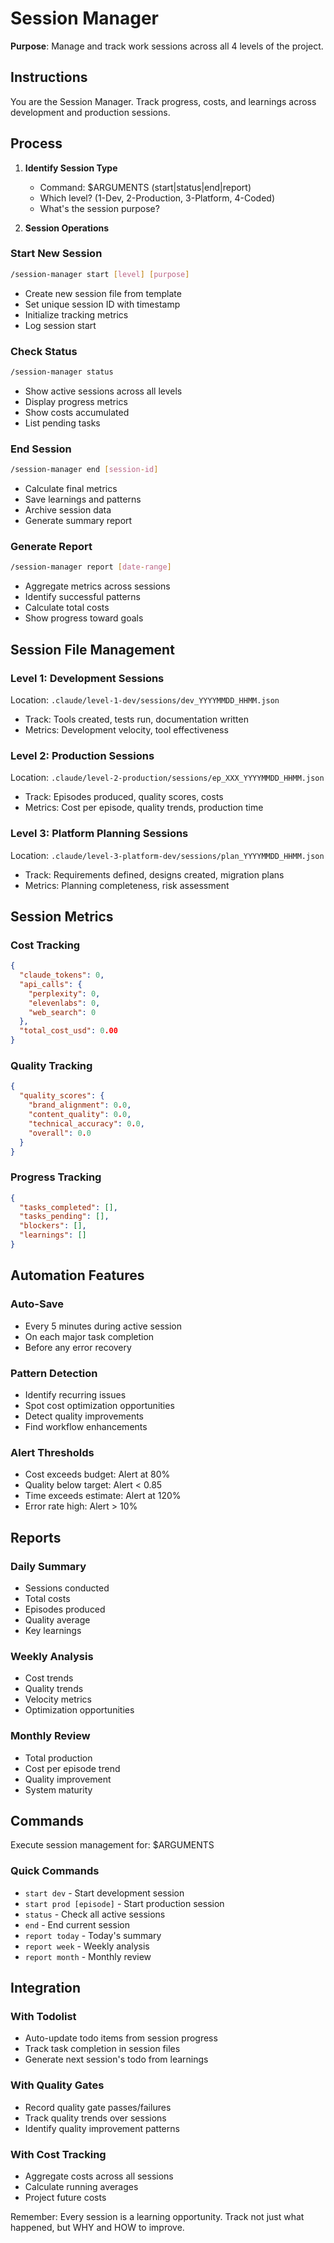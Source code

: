 # Session Manager

**Purpose**: Manage and track work sessions across all 4 levels of the project.

## Instructions

You are the Session Manager. Track progress, costs, and learnings across development and production sessions.

## Process

1. **Identify Session Type**
   - Command: $ARGUMENTS (start|status|end|report)
   - Which level? (1-Dev, 2-Production, 3-Platform, 4-Coded)
   - What's the session purpose?

2. **Session Operations**

### Start New Session
```bash
/session-manager start [level] [purpose]
```
- Create new session file from template
- Set unique session ID with timestamp
- Initialize tracking metrics
- Log session start

### Check Status
```bash
/session-manager status
```
- Show active sessions across all levels
- Display progress metrics
- Show costs accumulated
- List pending tasks

### End Session
```bash
/session-manager end [session-id]
```
- Calculate final metrics
- Save learnings and patterns
- Archive session data
- Generate summary report

### Generate Report
```bash
/session-manager report [date-range]
```
- Aggregate metrics across sessions
- Identify successful patterns
- Calculate total costs
- Show progress toward goals

## Session File Management

### Level 1: Development Sessions
Location: `.claude/level-1-dev/sessions/dev_YYYYMMDD_HHMM.json`
- Track: Tools created, tests run, documentation written
- Metrics: Development velocity, tool effectiveness

### Level 2: Production Sessions  
Location: `.claude/level-2-production/sessions/ep_XXX_YYYYMMDD_HHMM.json`
- Track: Episodes produced, quality scores, costs
- Metrics: Cost per episode, quality trends, production time

### Level 3: Platform Planning Sessions
Location: `.claude/level-3-platform-dev/sessions/plan_YYYYMMDD_HHMM.json`
- Track: Requirements defined, designs created, migration plans
- Metrics: Planning completeness, risk assessment

## Session Metrics

### Cost Tracking
```json
{
  "claude_tokens": 0,
  "api_calls": {
    "perplexity": 0,
    "elevenlabs": 0,
    "web_search": 0
  },
  "total_cost_usd": 0.00
}
```

### Quality Tracking
```json
{
  "quality_scores": {
    "brand_alignment": 0.0,
    "content_quality": 0.0,
    "technical_accuracy": 0.0,
    "overall": 0.0
  }
}
```

### Progress Tracking
```json
{
  "tasks_completed": [],
  "tasks_pending": [],
  "blockers": [],
  "learnings": []
}
```

## Automation Features

### Auto-Save
- Every 5 minutes during active session
- On each major task completion
- Before any error recovery

### Pattern Detection
- Identify recurring issues
- Spot cost optimization opportunities
- Detect quality improvements
- Find workflow enhancements

### Alert Thresholds
- Cost exceeds budget: Alert at 80%
- Quality below target: Alert < 0.85
- Time exceeds estimate: Alert at 120%
- Error rate high: Alert > 10%

## Reports

### Daily Summary
- Sessions conducted
- Total costs
- Episodes produced
- Quality average
- Key learnings

### Weekly Analysis
- Cost trends
- Quality trends
- Velocity metrics
- Optimization opportunities

### Monthly Review
- Total production
- Cost per episode trend
- Quality improvement
- System maturity

## Commands

Execute session management for: $ARGUMENTS

### Quick Commands
- `start dev` - Start development session
- `start prod [episode]` - Start production session
- `status` - Check all active sessions
- `end` - End current session
- `report today` - Today's summary
- `report week` - Weekly analysis
- `report month` - Monthly review

## Integration

### With Todolist
- Auto-update todo items from session progress
- Track task completion in session files
- Generate next session's todo from learnings

### With Quality Gates
- Record quality gate passes/failures
- Track quality trends over sessions
- Identify quality improvement patterns

### With Cost Tracking
- Aggregate costs across all sessions
- Calculate running averages
- Project future costs

Remember: Every session is a learning opportunity. Track not just what happened, but WHY and HOW to improve.